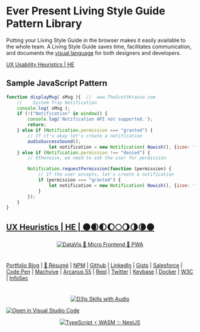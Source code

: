 # Ever Present Living Style Guide Pattern Library

Putting your Living Style Guide in the browser makes it easily available to the whole team. A Living Style Guide saves time, facilitates communication, and documents the [visual language](https://www.theScottKrause.com/tags/curated/) for both designers and developers.

[UX Usability Heuristics | HE](https://www.thescottkrause.com/categories/ux/)

## Sample JavaScript Pattern

```javascript
function displayMsg( sMsg ){  //  www.TheScottKrause.com
    //    System Tray Notification
    console.log( sMsg );
    if (!("Notification" in window)) {
        console.log('Notification API not supported.');
        return;
    } else if (Notification.permission === "granted") {
        // If it's okay let's create a notification
        audioSuccessSound();
                let notification = new Notification( Nowish(), {icon: "http://neodigm.github.io/ever-present-living-style-guide-site/img/ever-present-living-style-guide.png", body: sMsg} );
    } else if (Notification.permission !== "denied") {
        // Otherwise, we need to ask the user for permission

        Notification.requestPermission(function (permission) {
            // If the user accepts, let's create a notification
            if (permission === "granted") {
                let notification = new Notification( Nowish(), {icon: "http://neodigm.github.io/ever-present-living-style-guide-site/img/ever-present-living-style-guide.png", body: sMsg} );
            }
        });
    }
}
```

## [UX Heuristics | HE | 🌑🌒🌓🌔🌕🌖🌗🌘🌑](https://thescottkrause.com/emerging_tech/ux-usability-heuristics/)

<p align="center">
  <a target="_blank" href="https://www.thescottkrause.com/categories/ux/">
  <img src="https://thescottkrause.com/emerging_tech/ux-usability-heuristics_tn.webp" title="DataVis 🚀 Micro Frontend 🚀 PWA">
  </a>
</p>

#
[Portfolio Blog](https://www.theScottKrause.com) |
[🦄 Résumé](https://thescottkrause.com/Arcanus_Scott_C_Krause_2022.pdf) |
[NPM](https://www.npmjs.com/~neodigm) |
[Github](https://github.com/neodigm) |
[LinkedIn](https://www.linkedin.com/in/neodigm55/) |
[Gists](https://gist.github.com/neodigm?direction=asc&sort=created) |
[Salesforce](https://trailblazer.me/id/skrause) |
[Code Pen](https://codepen.io/neodigm24) |
[Machvive](https://machvive.com/) |
[Arcanus 55](https://www.arcanus55.com/) |
[Repl](https://repl.it/@neodigm) |
[Twitter](https://twitter.com/neodigm24) |
[Keybase](https://keybase.io/neodigm) |
[Docker](https://hub.docker.com/u/neodigm) |
[W3C](https://www.w3.org/users/123844) |
[InfoSec](https://arcanus55.medium.com/offline-vs-cloud-password-managers-51b1fbebe301)
#

<p align="center">
  <a target="_blank" href="https://thescottkrause.com/d3_datavis_skills.html">
  <img src="https://repository-images.githubusercontent.com/178555357/2b6ad880-7aa0-11ea-8dde-63e70187e3e9" title="D3js Skills with Audio">
  </a>
</p>

[![Open in Visual Studio Code](https://open.vscode.dev/badges/open-in-vscode.svg)](https://open.vscode.dev/neodigm/vue_voyagers)
<p align="center">
  <a target="_blank" href="https://www.thescottkrause.com">
    <img src="https://neodigm.github.io/pan-fried-monkey-fisticuffs/thescottkrause_contact_card.png" title="TypeScript ⚡ WASM ✨ NestJS">
  </a>
</p>
